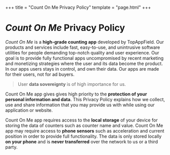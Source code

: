 +++
title = "Count On Me Privacy Policy"
template = "page.html"
+++

# *Count On Me* Privacy Policy

*Count On Me* is a **high-grade counting app** developed by TopAppField. Our products and services include fast, easy-to-use, and unintrusive software utilities for people demanding top-notch quality and user experience. Our goal is to provide fully functional apps uncompromised by recent marketing and monetizing strategies where the user and its data become the product. In our apps users stays in control, and own their data. Our apps are made for their users, not for ad buyers.

> User **data sovereignty** is of high importance for us.

Count On Me app gives gives high priority to the **protection of your personal information and data**. This Privacy Policy explains how we collect, use and share information that you may provide us with while using our application or website.

Count On Me app requires access to the **local storage** of your device for storing the data of counters such as counter name and value. Count On Me app may require access to **phone sensors** such as acceleration and current position in order to provide full functionality. The data is only stored locally **on your phone** and is **never transferred** over the network to us or a third party.